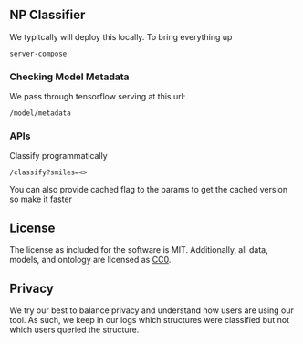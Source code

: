 ## NP Classifier

We typitcally will deploy this locally. To bring everything up

```server-compose```

### Checking Model Metadata

We pass through tensorflow serving at this url:

```/model/metadata```

### APIs

Classify programmatically 

```/classify?smiles=<>```

You can also provide cached flag to the params to get the cached version so make it faster

## License

The license as included for the software is MIT. Additionally, all data, models, and ontology are licensed as [CC0](https://creativecommons.org/share-your-work/public-domain/cc0/).

## Privacy

We try our best to balance privacy and understand how users are using our tool. As such, we keep in our logs which structures were classified but not which users queried the structure. 